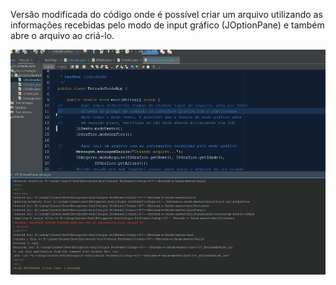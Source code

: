 Versão modificada do código onde é possível criar um arquivo utilizando as informações recebidas pelo modo de input gráfico (JOptionPane) e também abre o arquivo ao criá-lo.

<!-- ![Funcionamento do Programa](./readmeImgs/funcionamento.gif) -->

<img src="./readmeImgs/funcionamento.gif" alt="Funcionamento do Programa" width="525" height="360" />